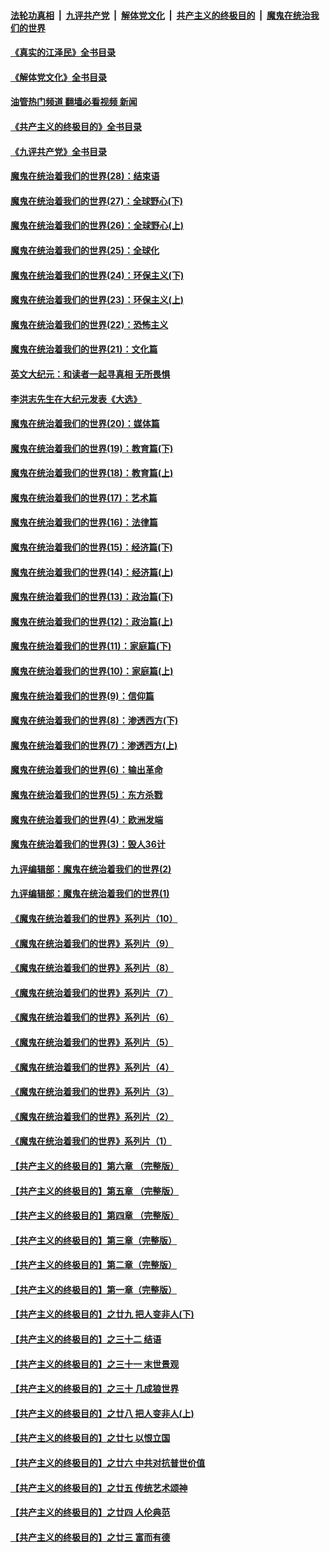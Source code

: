 ####  [法轮功真相](../../../../basic/blob/master/README.md?t=05230302) &nbsp;|&nbsp; [九评共产党](../../../../9ping.md/blob/master/README.md?t=05230302) &nbsp;|&nbsp; [解体党文化](../../../../jtdwh.md/blob/master/README.md?t=05230302)  &nbsp;|&nbsp; [共产主义的终极目的](../../../../gczydzjmd.md/blob/master/README.md?t=05230302) &nbsp;|&nbsp; [魔鬼在统治我们的世界](../../../../mgztzwmdsj.md/blob/master/README.md?t=05230302) 

#### [《真实的江泽民》全书目录](../pages/nsc422/n13721399.md?t=05230302) 

#### [《解体党文化》全书目录](../pages/nsc422/n13721157.md?t=05230302) 

#### [油管热门频道 翻墙必看视频 新闻](http://45.76.130.85:81/youtube.html?05230302)

#### [《共产主义的终极目的》全书目录](../pages/nsc422/n13721048.md?t=05230302) 

#### [《九评共产党》全书目录](../pages/nsc422/n13708085.md?t=05230302) 

#### [魔鬼在统治着我们的世界(28)：结束语](../pages/nsc422/n10936246.md?t=05230302) 

#### [魔鬼在统治着我们的世界(27)：全球野心(下)](../pages/nsc422/n10928319.md?t=05230302) 

#### [魔鬼在统治着我们的世界(26)：全球野心(上)](../pages/nsc422/n10900318.md?t=05230302) 

#### [魔鬼在统治着我们的世界(25)：全球化](../pages/nsc422/n10788205.md?t=05230302) 

#### [魔鬼在统治着我们的世界(24)：环保主义(下)](../pages/nsc422/n10695307.md?t=05230302) 

#### [魔鬼在统治着我们的世界(23)：环保主义(上)](../pages/nsc422/n10688613.md?t=05230302) 

#### [魔鬼在统治着我们的世界(22)：恐怖主义](../pages/nsc422/n10614727.md?t=05230302) 

#### [魔鬼在统治着我们的世界(21)：文化篇](../pages/nsc422/n10597706.md?t=05230302) 

#### [英文大纪元：和读者一起寻真相 无所畏惧](../pages/nsc422/n12542027.md?t=05230302) 

#### [李洪志先生在大纪元发表《大选》](../pages/nsc422/n12534746.md?t=05230302) 

#### [魔鬼在统治着我们的世界(20)：媒体篇](../pages/nsc422/n10586579.md?t=05230302) 

#### [魔鬼在统治着我们的世界(19)：教育篇(下)](../pages/nsc422/n10564808.md?t=05230302) 

#### [魔鬼在统治着我们的世界(18)：教育篇(上)](../pages/nsc422/n10526970.md?t=05230302) 

#### [魔鬼在统治着我们的世界(17)：艺术篇](../pages/nsc422/n10499093.md?t=05230302) 

#### [魔鬼在统治着我们的世界(16)：法律篇](../pages/nsc422/n10485969.md?t=05230302) 

#### [魔鬼在统治着我们的世界(15)：经济篇(下)](../pages/nsc422/n10469975.md?t=05230302) 

#### [魔鬼在统治着我们的世界(14)：经济篇(上)](../pages/nsc422/n10457370.md?t=05230302) 

#### [魔鬼在统治着我们的世界(13)：政治篇(下)](../pages/nsc422/n10448270.md?t=05230302) 

#### [魔鬼在统治着我们的世界(12)：政治篇(上)](../pages/nsc422/n10444576.md?t=05230302) 

#### [魔鬼在统治着我们的世界(11)：家庭篇(下)](../pages/nsc422/n10440961.md?t=05230302) 

#### [魔鬼在统治着我们的世界(10)：家庭篇(上)](../pages/nsc422/n10435448.md?t=05230302) 

#### [魔鬼在统治着我们的世界(9)：信仰篇](../pages/nsc422/n10432159.md?t=05230302) 

#### [魔鬼在统治着我们的世界(8)：渗透西方(下)](../pages/nsc422/n10429603.md?t=05230302) 

#### [魔鬼在统治着我们的世界(7)：渗透西方(上)](../pages/nsc422/n10426013.md?t=05230302) 

#### [魔鬼在统治着我们的世界(6)：输出革命](../pages/nsc422/n10421536.md?t=05230302) 

#### [魔鬼在统治着我们的世界(5)：东方杀戮](../pages/nsc422/n10417707.md?t=05230302) 

#### [魔鬼在统治着我们的世界(4)：欧洲发端](../pages/nsc422/n10414890.md?t=05230302) 

#### [魔鬼在统治着我们的世界(3)：毁人36计](../pages/nsc422/n10411583.md?t=05230302) 

#### [九评编辑部：魔鬼在统治着我们的世界(2)](../pages/nsc422/n10410036.md?t=05230302) 

#### [九评编辑部：魔鬼在统治着我们的世界(1)](../pages/nsc422/n10406825.md?t=05230302) 

#### [《魔鬼在统治着我们的世界》系列片（10）](../pages/nsc422/n12292670.md?t=05230302) 

#### [《魔鬼在统治着我们的世界》系列片（9）](../pages/nsc422/n12290859.md?t=05230302) 

#### [《魔鬼在统治着我们的世界》系列片（8）](../pages/nsc422/n12287445.md?t=05230302) 

#### [《魔鬼在统治着我们的世界》系列片（7）](../pages/nsc422/n12283425.md?t=05230302) 

#### [《魔鬼在统治着我们的世界》系列片（6）](../pages/nsc422/n12282314.md?t=05230302) 

#### [《魔鬼在统治着我们的世界》系列片（5）](../pages/nsc422/n12281419.md?t=05230302) 

#### [《魔鬼在统治着我们的世界》系列片（4）](../pages/nsc422/n12274024.md?t=05230302) 

#### [《魔鬼在统治着我们的世界》系列片（3）](../pages/nsc422/n12271322.md?t=05230302) 

#### [《魔鬼在统治着我们的世界》系列片（2）](../pages/nsc422/n12269049.md?t=05230302) 

#### [《魔鬼在统治着我们的世界》系列片（1）](../pages/nsc422/n12267575.md?t=05230302) 

#### [【共产主义的终极目的】第六章 （完整版）](../pages/nsc422/n11428913.md?t=05230302) 

#### [【共产主义的终极目的】第五章 （完整版）](../pages/nsc422/n11428912.md?t=05230302) 

#### [【共产主义的终极目的】第四章 （完整版）](../pages/nsc422/n11428907.md?t=05230302) 

#### [【共产主义的终极目的】第三章（完整版）](../pages/nsc422/n11428848.md?t=05230302) 

#### [【共产主义的终极目的】第二章（完整版）](../pages/nsc422/n11428831.md?t=05230302) 

#### [【共产主义的终极目的】第一章（完整版）](../pages/nsc422/n11417651.md?t=05230302) 

#### [【共产主义的终极目的】之廿九 把人变非人(下)](../pages/nsc422/n11344140.md?t=05230302) 

#### [【共产主义的终极目的】之三十二 结语](../pages/nsc422/n11360535.md?t=05230302) 

#### [【共产主义的终极目的】之三十一 末世景观](../pages/nsc422/n11351129.md?t=05230302) 

#### [【共产主义的终极目的】之三十 几成狼世界](../pages/nsc422/n11348280.md?t=05230302) 

#### [【共产主义的终极目的】之廿八 把人变非人(上)](../pages/nsc422/n11340492.md?t=05230302) 

#### [【共产主义的终极目的】之廿七 以恨立国](../pages/nsc422/n11336944.md?t=05230302) 

#### [【共产主义的终极目的】之廿六 中共对抗普世价值](../pages/nsc422/n11324785.md?t=05230302) 

#### [【共产主义的终极目的】之廿五 传统艺术颂神](../pages/nsc422/n11296396.md?t=05230302) 

#### [【共产主义的终极目的】之廿四 人伦典范](../pages/nsc422/n11296397.md?t=05230302) 

#### [【共产主义的终极目的】之廿三 富而有德](../pages/nsc422/n11283598.md?t=05230302) 

<img src='http://gfw-breaker.win/goodnews/indexes/nsc422.md' width='0px' height='0px'/>
